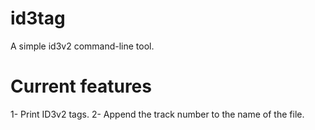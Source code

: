 # id3tag
A simple id3v2 command-line tool.

# Current features
1- Print ID3v2 tags.
2- Append the track number to the name of the file.